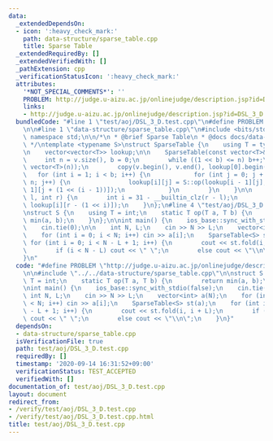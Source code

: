```yaml
---
data:
  _extendedDependsOn:
  - icon: ':heavy_check_mark:'
    path: data-structure/sparse_table.cpp
    title: Sparse Table
  _extendedRequiredBy: []
  _extendedVerifiedWith: []
  _pathExtension: cpp
  _verificationStatusIcon: ':heavy_check_mark:'
  attributes:
    '*NOT_SPECIAL_COMMENTS*': ''
    PROBLEM: http://judge.u-aizu.ac.jp/onlinejudge/description.jsp?id=DSL_3_D
    links:
    - http://judge.u-aizu.ac.jp/onlinejudge/description.jsp?id=DSL_3_D
  bundledCode: "#line 1 \"test/aoj/DSL_3_D.test.cpp\"\n#define PROBLEM \"http://judge.u-aizu.ac.jp/onlinejudge/description.jsp?id=DSL_3_D\"\
    \n\n#line 1 \"data-structure/sparse_table.cpp\"\n#include <bits/stdc++.h>\nusing\
    \ namespace std;\n\n/*\n * @brief Sparse Table\n * @docs docs/data-structure/sparse_table.md\n\
    \ */\ntemplate <typename S>\nstruct SparseTable {\n    using T = typename S::T;\n\
    \n    vector<vector<T>> lookup;\n\n    SparseTable(const vector<T>& v) {\n   \
    \     int n = v.size(), b = 0;\n        while ((1 << b) <= n) b++;\n        lookup.resize(b,\
    \ vector<T>(n));\n        copy(v.begin(), v.end(), lookup[0].begin());\n     \
    \   for (int i = 1; i < b; i++) {\n            for (int j = 0; j + (1 << i) <=\
    \ n; j++) {\n                lookup[i][j] = S::op(lookup[i - 1][j], lookup[i -\
    \ 1][j + (1 << (i - 1))]);\n            }\n        }\n    }\n\n    T fold(int\
    \ l, int r) {\n        int i = 31 - __builtin_clz(r - l);\n        return S::op(lookup[i][l],\
    \ lookup[i][r - (1 << i)]);\n    }\n};\n#line 4 \"test/aoj/DSL_3_D.test.cpp\"\n\
    \nstruct S {\n    using T = int;\n    static T op(T a, T b) {\n        return\
    \ min(a, b);\n    }\n};\n\nint main() {\n    ios_base::sync_with_stdio(false);\n\
    \    cin.tie(0);\n\n    int N, L;\n    cin >> N >> L;\n    vector<int> a(N);\n\
    \    for (int i = 0; i < N; i++) cin >> a[i];\n    SparseTable<S> st(a);\n   \
    \ for (int i = 0; i < N - L + 1; i++) {\n        cout << st.fold(i, i + L);\n\
    \        if (i < N - L) cout << \" \";\n        else cout << \"\\n\";\n    }\n\
    }\n"
  code: "#define PROBLEM \"http://judge.u-aizu.ac.jp/onlinejudge/description.jsp?id=DSL_3_D\"\
    \n\n#include \"../../data-structure/sparse_table.cpp\"\n\nstruct S {\n    using\
    \ T = int;\n    static T op(T a, T b) {\n        return min(a, b);\n    }\n};\n\
    \nint main() {\n    ios_base::sync_with_stdio(false);\n    cin.tie(0);\n\n   \
    \ int N, L;\n    cin >> N >> L;\n    vector<int> a(N);\n    for (int i = 0; i\
    \ < N; i++) cin >> a[i];\n    SparseTable<S> st(a);\n    for (int i = 0; i < N\
    \ - L + 1; i++) {\n        cout << st.fold(i, i + L);\n        if (i < N - L)\
    \ cout << \" \";\n        else cout << \"\\n\";\n    }\n}"
  dependsOn:
  - data-structure/sparse_table.cpp
  isVerificationFile: true
  path: test/aoj/DSL_3_D.test.cpp
  requiredBy: []
  timestamp: '2020-09-14 16:31:52+09:00'
  verificationStatus: TEST_ACCEPTED
  verifiedWith: []
documentation_of: test/aoj/DSL_3_D.test.cpp
layout: document
redirect_from:
- /verify/test/aoj/DSL_3_D.test.cpp
- /verify/test/aoj/DSL_3_D.test.cpp.html
title: test/aoj/DSL_3_D.test.cpp
---
```

